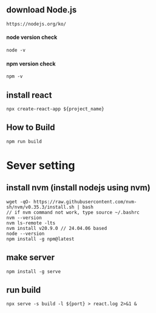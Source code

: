## download Node.js
    https://nodejs.org/ko/
#### node version check
    node -v
#### npm version check
    npm -v


## install react
    npx create-react-app ${project_name}

## How to Build
    npm run build

# Sever setting
## install nvm (install nodejs using nvm)
    wget -qO- https://raw.githubusercontent.com/nvm-sh/nvm/v0.35.3/install.sh | bash
    // if nvm command not work, type source ~/.bashrc
    nvm --version
    nvm ls-remote -lts
    nvm install v20.9.0 // 24.04.06 based 
    node --version
    npm install -g npm@latest
    
## make server
    npm install -g serve

## run build 
    npx serve -s build -l ${port} > react.log 2>&1 &
